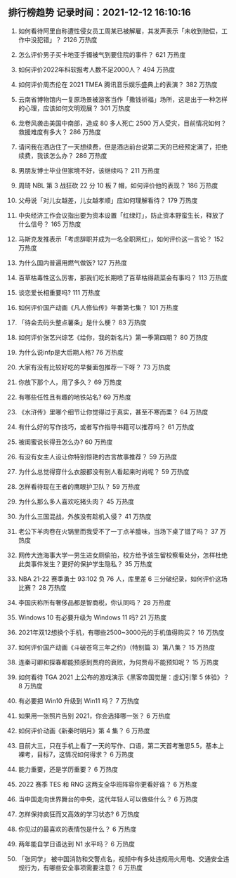 
## 排行榜趋势 记录时间：2021-12-12 16:10:16
  
  1. 如何看待阿里自称遭性侵女员工周某已被解雇，其发声表示「未收到赔偿，工作中没犯错」？ 2126 万热度
    
  2. 怎么评价男子买卡地亚手镯被气到要住院的事件？ 621 万热度
    
  3. 如何评价2022年科软报考人数不足2000人？ 494 万热度
    
  4. 如何评价周杰伦在 2021 TMEA 腾讯音乐娱乐盛典上的表演？ 382 万热度
    
  5. 云南省博物馆内一复原场景被游客当作「撒钱祈福」场所，这是出于一种怎样的心理，应该如何文明观展？ 301 万热度
    
  6. 龙卷风袭击美国中南部，造成 80 多人死亡 2500 万人受灾，目前情况如何？救援难度有多大？ 286 万热度
    
  7. 请问我在酒店住了一天想续费，但是酒店前台说第二天的已经预定满了，拒绝续费，我该怎么办？ 286 万热度
    
  8. 男朋友博士毕业但家境不好，该继续吗？ 211 万热度
    
  9. 周琦 NBL 第 3 战狂砍 22 分 10 板 7 帽，如何评价他的表现？ 186 万热度
    
  10. 父母说「对儿女越差，儿女越孝顺」应如何理解看待？ 179 万热度
    
  11. 中央经济工作会议指出要为资本设置「红绿灯」，防止资本野蛮生长，释放了什么信号？ 165 万热度
    
  12. 马斯克发推表示「考虑辞职并成为一名全职网红」，如何评价这一言论？ 152 万热度
    
  13. 为什么国内普遍用燃气做饭? 127 万热度
    
  14. 百草枯毒性这么厉害，那我们吃长期喷了百草枯得蔬菜会有事吗？ 113 万热度
    
  15. 谈恋爱长相重要吗? 111 万热度
    
  16. 如何评价国产动画《凡人修仙传》年番第七集？ 101 万热度
    
  17. 「待会去码头整点薯条」是什么梗？ 83 万热度
    
  18. 如何评价张艺兴综艺《给你，我的新名片》第一季第四期？ 80 万热度
    
  19. 为什么说infp是大后期人格? 76 万热度
    
  20. 大家有没有比较好吃的早餐面包推荐一下呀？ 73 万热度
    
  21. 你放下那个人，用了多久？ 69 万热度
    
  22. 有哪些任性且有趣的地铁站名? 69 万热度
    
  23. 《水浒传》里哪个细节让你觉得过于真实，甚至不寒而栗？ 64 万热度
    
  24. 有什么好的写作技巧，或者写作指导书籍可以推荐吗？ 61 万热度
    
  25. 被闺蜜说长得丑怎么办? 60 万热度
    
  26. 有没有女主人设让你特别惊艳的古言故事推荐？ 59 万热度
    
  27. 为什么总觉得穿什么衣服都没有别人看起来时尚呢？ 59 万热度
    
  28. 怎样看待现在王者的鹰眼护卫队？ 59 万热度
    
  29. 为什么那么多人喜欢吃猪头肉？ 45 万热度
    
  30. 为什么三国混战，外族没有趁机入侵？ 41 万热度
    
  31. 老公下羊肉卷在火锅里而我受不了一丁点羊膻味，当场下桌了错了吗？ 37 万热度
    
  32. 网传大连海事大学一男生进女厕偷拍，校方给予该生留校察看处分，怎样杜绝此类事件发生？更好的保护学生隐私？ 35 万热度
    
  33. NBA 21-22 赛季勇士 93:102 负 76 人，库里差 6 三分破纪录，如何评价这场比赛？ 28 万热度
    
  34. 李国庆称所有奢侈品都是智商税，你认同吗？ 28 万热度
    
  35. Windows 10 有必要升级为 Windows 11 吗? 21 万热度
    
  36. 2021年双12想换个手机，有哪些2500~3000元的手机值得购买？ 16 万热度
    
  37. 如何评价国产动画《斗破苍穹三年之约》（特别篇 3）第八集？ 15 万热度
    
  38. 连秦可卿和探春都能预感到贾府的衰败，为何贾母不能预知呢？ 15 万热度
    
  39. 如何看待 TGA 2021 上公布的游戏演示《黑客帝国觉醒：虚幻引擎 5 体验》？ 8 万热度
    
  40. 有必要把 Win10 升级到 Win11 吗？ 7 万热度
    
  41. 如果用一张照片告别 2021，你会选择哪一张？ 6 万热度
    
  42. 如何评价动画《新秦时明月》第 4 集？ 6 万热度
    
  43. 目前大三，只在手机上看了一天的写作、口语，第二天首考雅思5.5，基本上裸考，目标7，这情况如何得求？ 6 万热度
    
  44. 能力重要，还是学历重要？ 6 万热度
    
  45. 2022 赛季 TES 和 RNG 这两支全华班阵容你更看好谁？ 6 万热度
    
  46. 当中国走向世界舞台的中央，这代年轻人可以做些什么？ 6 万热度
    
  47. 怎样保持疯狂而又高效的学习状态? 6 万热度
    
  48. 你见过的最喜欢的表情包是什么？ 6 万热度
    
  49. 两年能自学日语达到 N1 水平吗？ 6 万热度
    
  50. 「张同学」 被中国消防和交警点名，视频中有多处违规用火用电、交通安全违规行为，有哪些安全事项需要注意？ 6 万热度
    